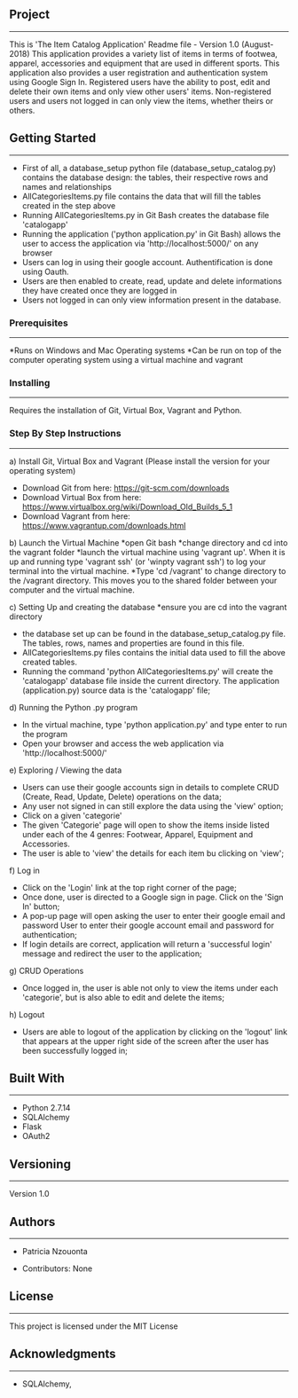 ## Project
--------
This is 'The Item Catalog Application' Readme file - Version 1.0 (August-2018)
This application provides a variety list of items in terms of footwea, apparel, accessories and equipment that are used 
in different sports. This application also provides a user registration and authentication system using Google Sign In. 
Registered users have the ability to post, edit and delete their own items and only view other users' items. Non-registered 
users and users not logged in can only view the items, whether theirs or others.





## Getting Started

------------------

* First of all, a database_setup python file (database_setup_catalog.py) contains the database design:
the tables, their respective rows and names and relationships
* AllCategoriesItems.py file contains the data that will fill the tables created in the step above
* Running AllCategoriesItems.py in Git Bash creates the database file 'catalogapp'
* Running the application ('python application.py' in Git Bash) allows the user to access the application via 
'http://localhost:5000/' on any browser
* Users can log in using their google account. Authentification is done using Oauth.
* Users are then enabled to create, read, update and delete informations they have created once they are logged in
* Users not logged in can only view information present in the database.



### Prerequisites


------------------

*Runs on Windows and Mac Operating systems
*Can be run on top of the computer operating system using a virtual machine and vagrant



### Installing




---------------

Requires the installation of Git, Virtual Box, Vagrant and Python.


### Step By Step Instructions

------------------

a) Install Git, Virtual Box and Vagrant
(Please install the version for your operating system)
* Download Git from here: https://git-scm.com/downloads
* Download Virtual Box from here: https://www.virtualbox.org/wiki/Download_Old_Builds_5_1
* Download Vagrant from here: https://www.vagrantup.com/downloads.html

b) Launch the Virtual Machine
*open Git bash
*change directory and cd into the vagrant folder
*launch the virtual machine using 'vagrant up'. When it is up and running type 'vagrant ssh' 
(or 'winpty vagrant ssh') to log your terminal into the virtual machine.
*Type 'cd /vagrant' to change directory to the /vagrant directory. This moves you to the 
shared folder between your computer and the virtual machine.

c) Setting Up and creating the database
*ensure you are cd into the vagrant directory
* the database set up can be found in the database_setup_catalog.py file.
The tables, rows, names and properties are found in this file.
* AllCategoriesItems.py files contains the initial data used to fill the above created tables.
* Running the command 'python AllCategoriesItems.py' will create the 'catalogapp' database file inside 
the current directory. The application (application.py) source data is the 'catalogapp' file;


d) Running the Python .py program
* In the virtual machine, type 'python application.py' and type enter to run the program
* Open your browser and access the web application via 'http://localhost:5000/'

e) Exploring / Viewing the data
* Users can use their google accounts sign in details to complete CRUD (Create, Read, Update, Delete) 
operations on the data;
* Any user not signed in can still explore the data using the 'view' option;
* Click on a given 'categorie'
* The given 'Categorie' page will open to show the items inside listed under each of the 4 genres: Footwear, 
Apparel, Equipment and Accessories.
* The user is able to 'view' the details for each item bu clicking on 'view';

f) Log in 
* Click on the 'Login' link at the top right corner of the page;
* Once done, user is directed to a Google sign in page. Click on the 'Sign In' button;
* A pop-up page will open asking the user to enter their google email and password
User to enter their google account email and password for authentication;
* If login details are correct, application will return a 'successful login' message and 
redirect the user to the application;

g) CRUD Operations
* Once logged in, the user is able not only to view the items under each 'categorie', but is also able to edit 
and delete the items; 


h) Logout
* Users are able to logout of the application by clicking on the 'logout' link that appears at the upper right side
of the screen after the user has been successfully logged in;




## Built With


--------------

* Python 2.7.14
* SQLAlchemy 
* Flask
* OAuth2



## Versioning


--------------
Version 1.0 




## Authors


----------

* Patricia Nzouonta 

* Contributors: None 




## License

----------

This project is licensed under the MIT License



## Acknowledgments

-------------------


* SQLAlchemy, 

